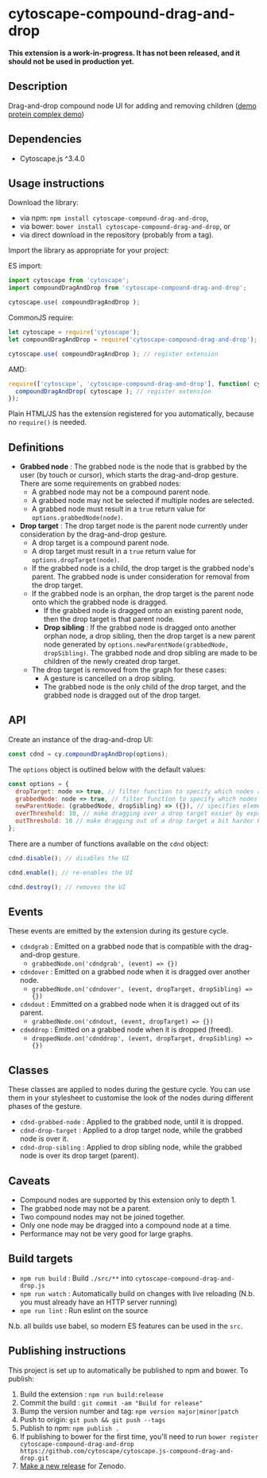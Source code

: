cytoscape-compound-drag-and-drop
================================================================================

**This extension is a work-in-progress.  It has not been released, and it should not be used in production yet.**

## Description

Drag-and-drop compound node UI for adding and removing children ([demo](http://cytoscape.github.io/cytoscape.js-compound-drag-and-drop) [protein complex demo](http://cytoscape.github.io/cytoscape.js-compound-drag-and-drop/demo-complex.html))


## Dependencies

 * Cytoscape.js ^3.4.0


## Usage instructions

Download the library:
 * via npm: `npm install cytoscape-compound-drag-and-drop`,
 * via bower: `bower install cytoscape-compound-drag-and-drop`, or
 * via direct download in the repository (probably from a tag).

Import the library as appropriate for your project:

ES import:

```js
import cytoscape from 'cytoscape';
import compoundDragAndDrop from 'cytoscape-compound-drag-and-drop';

cytoscape.use( compoundDragAndDrop );
```

CommonJS require:

```js
let cytoscape = require('cytoscape');
let compoundDragAndDrop = require('cytoscape-compound-drag-and-drop');

cytoscape.use( compoundDragAndDrop ); // register extension
```

AMD:

```js
require(['cytoscape', 'cytoscape-compound-drag-and-drop'], function( cytoscape, compoundDragAndDrop ){
  compoundDragAndDrop( cytoscape ); // register extension
});
```

Plain HTML/JS has the extension registered for you automatically, because no `require()` is needed.


## Definitions

- **Grabbed node** : The grabbed node is the node that is grabbed by the user (by touch or cursor), which starts the drag-and-drop gesture.  There are some requirements on grabbed nodes:
  - A grabbed node may not be a compound parent node.
  - A grabbed node may not be selected if multiple nodes are selected.
  - A grabbed node must result in a `true` return value for `options.grabbedNode(node)`.
- **Drop target** : The drop target node is the parent node currently under consideration by the drag-and-drop gesture.
  - A drop target is a compound parent node.
  - A drop target must result in a `true` return value for `options.dropTarget(node)`.
  - If the grabbed node is a child, the drop target is the grabbed node's parent.  The grabbed node is under consideration for removal from the drop target.
  - If the grabbed node is an orphan, the drop target is the parent node onto which the grabbed node is dragged.
    - If the grabbed node is dragged onto an existing parent node, then the drop target is that parent node.
    - **Drop sibling** : If the grabbed node is dragged onto another orphan node, a drop sibling, then the drop target is a new parent node generated by `options.newParentNode(grabbedNode, dropSibling)`.  The grabbed node and drop sibling are made to be children of the newly created drop target.
  - The drop target is removed from the graph for these cases:
    - A gesture is cancelled on a drop sibling.
    - The grabbed node is the only child of the drop target, and the grabbed node is dragged out of the drop target.


## API

Create an instance of the drag-and-drop UI:

```js
const cdnd = cy.compoundDragAndDrop(options);
```

The `options` object is outlined below with the default values:

```js
const options = {
  dropTarget: node => true, // filter function to specify which nodes are valid drop targets
  grabbedNode: node => true, // filter function to specify which nodes are valid to grab and drop into other nodes
  newParentNode: (grabbedNode, dropSibling) => ({}), // specifies element json for parent nodes added by dropping an orphan node on another orphan
  overThreshold: 10, // make dragging over a drop target easier by expanding the hit area by this amount on all sides
  outThreshold: 10 // make dragging out of a drop target a bit harder by expanding the hit area by this amount on all sides
};
```

There are a number of functions available on the `cdnd` object:

```js
cdnd.disable(); // disables the UI

cdnd.enable(); // re-enables the UI

cdnd.destroy(); // removes the UI
```

## Events

These events are emitted by the extension during its gesture cycle.

- `cdndgrab` : Emitted on a grabbed node that is compatible with the drag-and-drop gesture.
  - `grabbedNode.on('cdndgrab', (event) => {})`
- `cdndover` : Emitted on a grabbed node when it is dragged over another node.
  - `grabbedNode.on('cdndover', (event, dropTarget, dropSibling) => {})`
- `cdndout` : Emmitted on a grabbed node when it is dragged out of its parent.
  - `grabbedNode.on('cdndout, (event, dropTarget) => {})`
- `cdnddrop` : Emitted on a grabbed node when it is dropped (freed).
  - `droppedNode.on('cdnddrop', (event, dropTarget, dropSibling) => {})`

## Classes

These classes are applied to nodes during the gesture cycle.  You can use them in your stylesheet to customise the look of the nodes during different phases of the gesture.

- `cdnd-grabbed-node` : Applied to the grabbed node, until it is dropped.
- `cdnd-drop-target` : Applied to a drop target node, while the grabbed node is over it.
- `cdnd-drop-sibling` : Applied to drop sibling node, while the grabbed node is over its drop target (parent).

## Caveats

- Compound nodes are supported by this extension only to depth 1.
- The grabbed node may not be a parent.
- Two compound nodes may not be joined together.
- Only one node may be dragged into a compound node at a time.
- Performance may not be very good for large graphs.

## Build targets

* `npm run build` : Build `./src/**` into `cytoscape-compound-drag-and-drop.js`
* `npm run watch` : Automatically build on changes with live reloading (N.b. you must already have an HTTP server running)
* `npm run lint` : Run eslint on the source

N.b. all builds use babel, so modern ES features can be used in the `src`.


## Publishing instructions

This project is set up to automatically be published to npm and bower.  To publish:

1. Build the extension : `npm run build:release`
1. Commit the build : `git commit -am "Build for release"`
1. Bump the version number and tag: `npm version major|minor|patch`
1. Push to origin: `git push && git push --tags`
1. Publish to npm: `npm publish .`
1. If publishing to bower for the first time, you'll need to run `bower register cytoscape-compound-drag-and-drop https://github.com/cytoscape/cytoscape.js-compound-drag-and-drop.git`
1. [Make a new release](https://github.com/cytoscape/cytoscape.js-compound-drag-and-drop/releases/new) for Zenodo.

